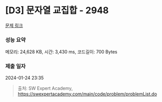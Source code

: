# [D3] 문자열 교집합 - 2948 

[문제 링크](https://swexpertacademy.com/main/code/problem/problemDetail.do?contestProbId=AV-Un3G64SUDFAXr) 

### 성능 요약

메모리: 24,628 KB, 시간: 3,430 ms, 코드길이: 700 Bytes

### 제출 일자

2024-01-24 23:35



> 출처: SW Expert Academy, https://swexpertacademy.com/main/code/problem/problemList.do